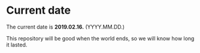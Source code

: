 # Current date

The current date is **2019.02.16.** (YYYY.MM.DD.)

This repository will be good when the world ends, so we will know how long it lasted.